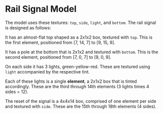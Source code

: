 Rail Signal Model
=====
The model uses these textures: `top`, `side`, `light`, and `bottom`.
The rail signal is designed as follows:

It has an almost-flat top shaped as a 2x1x2 box, textured with `top`.
This is the first element, positioned from [7, 14, 7] to [9, 15, 9].

It has a pole at the bottom that is 2x1x2 and textured with `bottom`.
This is the second element, positioned from [7, 0, 7] to [9, 0, 9]. 

On each side it has 3 lights, green-yellow-red.
These are textured using `light` accompanied by the respective tint.

Each of these lights is a single __element__, a 2x1x2 box that is tinted accordingly.
These are the third through 14th elements (3 lights times 4 sides = 12).

The reset of the signal is a 4x4x14 box,
comprised of one element per side and textured with `side`.
These are the 15th through 18th elements (4 sides).